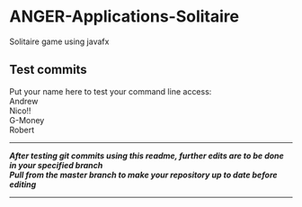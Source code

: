 # ANGER-Applications-Solitaire

Solitaire game using javafx

## Test commits  

<!--- Two spaces after a line before pressing enter to do an actual new line and these weird lines to be a comment -Nico -->

Put your name here to test your command line access:  
Andrew  
Nico!!  
G-Money  
Robert

***

***After testing git commits using this readme, further edits are to be done in your specified branch***  
***Pull from the master branch to make your repository up to date before editing***  

***
